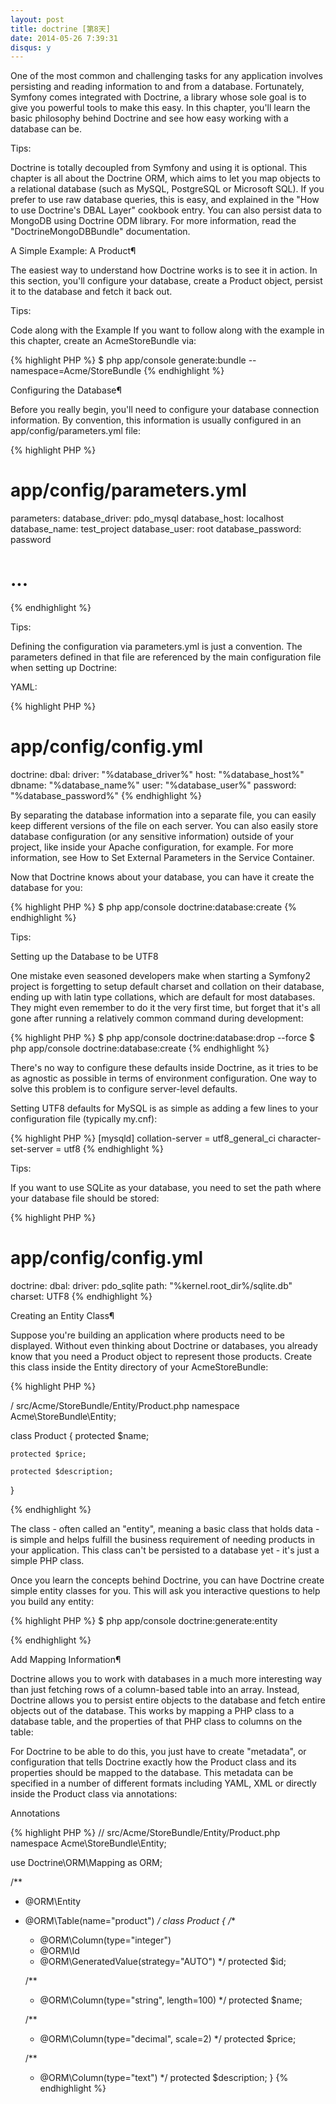 ```yaml
---
layout: post
title: doctrine [第8天]
date: 2014-05-26 7:39:31
disqus: y
---
```


One of the most common and challenging tasks for any application involves persisting and reading information to and from a database. Fortunately, Symfony comes integrated with Doctrine, a library whose sole goal is to give you powerful tools to make this easy. In this chapter, you'll learn the basic philosophy behind Doctrine and see how easy working with a database can be.

Tips:

Doctrine is totally decoupled from Symfony and using it is optional. This chapter is all about the Doctrine ORM, which aims to let you map objects to a relational database (such as MySQL, PostgreSQL or Microsoft SQL). If you prefer to use raw database queries, this is easy, and explained in the "How to use Doctrine's DBAL Layer" cookbook entry.
You can also persist data to MongoDB using Doctrine ODM library. For more information, read the "DoctrineMongoDBBundle" documentation.

A Simple Example: A Product¶

The easiest way to understand how Doctrine works is to see it in action. In this section, you'll configure your database, create a Product object, persist it to the database and fetch it back out.

Tips:

Code along with the Example
If you want to follow along with the example in this chapter, create an AcmeStoreBundle via:

{% highlight PHP %}
$ php app/console generate:bundle --namespace=Acme/StoreBundle
{% endhighlight %}

Configuring the Database¶

Before you really begin, you'll need to configure your database connection information. By convention, this information is usually configured in an app/config/parameters.yml file:

{% highlight PHP %}

# app/config/parameters.yml
parameters:
    database_driver:    pdo_mysql
    database_host:      localhost
    database_name:      test_project
    database_user:      root
    database_password:  password

# ...

{% endhighlight %}

Tips:

Defining the configuration via parameters.yml is just a convention. The parameters defined in that file are referenced by the main configuration file when setting up Doctrine:

YAML:

{% highlight PHP %}
# app/config/config.yml
doctrine:
    dbal:
        driver:   "%database_driver%"
        host:     "%database_host%"
        dbname:   "%database_name%"
        user:     "%database_user%"
        password: "%database_password%"
{% endhighlight %}

By separating the database information into a separate file, you can easily keep different versions of the file on each server. You can also easily store database configuration (or any sensitive information) outside of your project, like inside your Apache configuration, for example. For more information, see How to Set External Parameters in the Service Container.

Now that Doctrine knows about your database, you can have it create the database for you:

{% highlight PHP %}
$ php app/console doctrine:database:create
{% endhighlight %}

Tips:
	
Setting up the Database to be UTF8

One mistake even seasoned developers make when starting a Symfony2 project is forgetting to setup default charset and collation on their database, ending up with latin type collations, which are default for most databases. They might even remember to do it the very first time, but forget that it's all gone after running a relatively common command during development:

{% highlight PHP %}
$ php app/console doctrine:database:drop --force
$ php app/console doctrine:database:create
{% endhighlight %}

There's no way to configure these defaults inside Doctrine, as it tries to be as agnostic as possible in terms of environment configuration. One way to solve this problem is to configure server-level defaults.

Setting UTF8 defaults for MySQL is as simple as adding a few lines to your configuration file (typically my.cnf):

{% highlight PHP %}
[mysqld]
collation-server = utf8_general_ci
character-set-server = utf8
{% endhighlight %}

Tips:

If you want to use SQLite as your database, you need to set the path where your database file should be stored:

{% highlight PHP %}
# app/config/config.yml
doctrine:
    dbal:
        driver: pdo_sqlite
        path: "%kernel.root_dir%/sqlite.db"
        charset: UTF8
{% endhighlight %}

Creating an Entity Class¶

Suppose you're building an application where products need to be displayed. Without even thinking about Doctrine or databases, you already know that you need a Product object to represent those products. Create this class inside the Entity directory of your AcmeStoreBundle:


{% highlight PHP %}

/ src/Acme/StoreBundle/Entity/Product.php
namespace Acme\StoreBundle\Entity;

class Product
{
    protected $name;

    protected $price;

    protected $description;
}

{% endhighlight %}

The class - often called an "entity", meaning a basic class that holds data - is simple and helps fulfill the business requirement of needing products in your application. This class can't be persisted to a database yet - it's just a simple PHP class.

Once you learn the concepts behind Doctrine, you can have Doctrine create simple entity classes for you. This will ask you interactive questions to help you build any entity:


{% highlight PHP %}
$ php app/console doctrine:generate:entity

{% endhighlight %}

Add Mapping Information¶

Doctrine allows you to work with databases in a much more interesting way than just fetching rows of a column-based table into an array. Instead, Doctrine allows you to persist entire objects to the database and fetch entire objects out of the database. This works by mapping a PHP class to a database table, and the properties of that PHP class to columns on the table:

For Doctrine to be able to do this, you just have to create "metadata", or configuration that tells Doctrine exactly how the Product class and its properties should be mapped to the database. This metadata can be specified in a number of different formats including YAML, XML or directly inside the Product class via annotations:


Annotations

{% highlight PHP %}
// src/Acme/StoreBundle/Entity/Product.php
namespace Acme\StoreBundle\Entity;

use Doctrine\ORM\Mapping as ORM;

/**
 * @ORM\Entity
 * @ORM\Table(name="product")
 */
class Product
{
    /**
     * @ORM\Column(type="integer")
     * @ORM\Id
     * @ORM\GeneratedValue(strategy="AUTO")
     */
    protected $id;

    /**
     * @ORM\Column(type="string", length=100)
     */
    protected $name;

    /**
     * @ORM\Column(type="decimal", scale=2)
     */
    protected $price;

    /**
     * @ORM\Column(type="text")
     */
    protected $description;
}
{% endhighlight %}